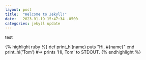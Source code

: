 ```yaml
---
layout: post
title:  "Welcome to Jekyll!"
date:   2023-01-19 15:47:34 -0500
categories: jekyll update
---
```


test

{% highlight ruby %}
def print_hi(name)
  puts "Hi, #{name}"
end
print_hi('Tom')
#=> prints 'Hi, Tom' to STDOUT.
{% endhighlight %}